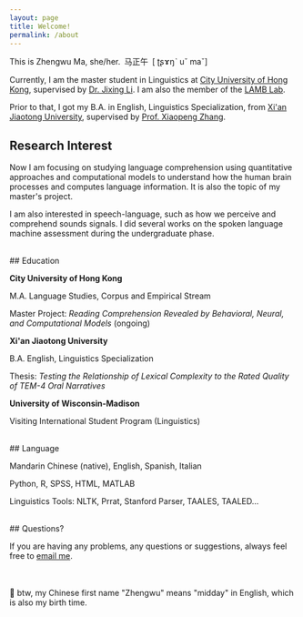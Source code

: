 ```yaml
---
layout: page
title: Welcome!
permalink: /about
---
```


This is Zhengwu Ma, she/her.&ensp;马正午&ensp;[ ʈʂɤŋˋ uˇ maˇ]

Currently, I am the master student in Linguistics at [City University of Hong Kong](https://www.cityu.edu.hk/), supervised by [Dr. Jixing Li](https://jixing-li.github.io/). I am also the member of the [LAMB Lab](https://compneurolinglab.github.io/).

Prior to that, I got my B.A. in English, Linguistics Specialization, from [Xi'an Jiaotong University](http://www.xjtu.edu.cn), supervised by [Prof. Xiaopeng Zhang](http://gr.xjtu.edu.cn/en/web/zhangxp).



## Research Interest

Now I am focusing on studying language comprehension using quantitative approaches and computational models to understand how the human brain processes and computes language information. It is also the topic of my master's project.  

I am also interested in speech-language, such as how we perceive and comprehend sounds signals. I did several works on the spoken language machine assessment during the undergraduate phase.
 
 <br>
## Education

<b> City University of Hong Kong</b><br />

M.A. Language Studies, Corpus and Empirical Stream <br>

Master Project: <i> Reading Comprehension Revealed by Behavioral, Neural, and Computational Models </i> (ongoing)

<b> Xi'an Jiaotong University</b><br />

B.A. English, Linguistics Specialization <br>

Thesis: <i> Testing the Relationship of Lexical Complexity to the Rated Quality of TEM-4 Oral Narratives </i>

<b> University of Wisconsin-Madison</b><br />

Visiting International Student Program (Linguistics)

 <br>
## Language

Mandarin Chinese (native), English, Spanish, Italian

Python, R, SPSS, HTML, MATLAB

Linguistics Tools: NLTK, Prrat, Stanford Parser, TAALES, TAALED...

 <br>
## Questions?

If you are having any problems, any questions or suggestions, always feel free to [email me](mailto:zhengwuma2-c@my.cityu.edu.hk).

 <br>
 <br>
🥳 btw, my Chinese first name "Zhengwu" means "midday" in English, which is also my birth time. 
